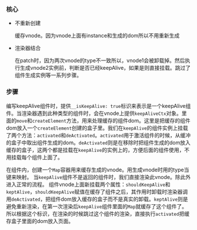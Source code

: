 ### 核心

-   不重新创建

    缓存vnode。因为vnode上面有instance和生成的dom所以不用重新生成
-  渲染器结合

    在patch时，因为两次vnode的type不一致所以，vnode1会被卸载掉。然后执行生成vnode2实例前，判断是否已经keepAlive，如果是则直接挂载。跳过了组件生成实例等一系列步骤。


### 步骤

  编写keepAlive组件时，提供`__isKeepAlive: true`标识来表示是一个keepAlive组件。当渲染器遇到此种类型的组件时，会在vnode上提供`keepAliveCtx`对象。里面的`move`和`createElement`方法，用来处理缓存的组件dom。这里是把缓存的组件dom放入一个`createElement`创建的盒子里。我们在`keepAlive`的组件实例上挂载了两个方法：`activated`和`deActivated`。`activated`用于激活组件的时候，从缓冲的盒子中取出组件生成的dom。`deActivated`则是在移除时把组件生成的dom放入缓存的盒子，这两个都是挂载在`keepAlive`的实例上的，方便后面的组件使用，不用挂载每个组件上面了。

  在组件内，创建一个`Map`容器用来缓存生成的vnode。用生成vnode时用的type当键来映射。
    当`keepAlive`组件不是返回的组件时，我们直接渲染此vnode。除此外进入正常的流程。
    组件vnode上面新挂载两个属性：`shouldKeepAlive`和`keptAlive`，`shouldKeepAlive`赋值在缓存了组件之后，其作用时卸载时渲染器调用`deActivated`，把组件dom放入缓存的盒子而不是真实的卸载。`keptAlive`则是避免重新渲染，在第一次渲染后`keepAlive`组件里面的`Map`就缓存了这个组件了。所以根据这个标识，在渲染的时候跳过这个组件的渲染，直接执行`activated`把缓存盒子里面的dom放入页面。